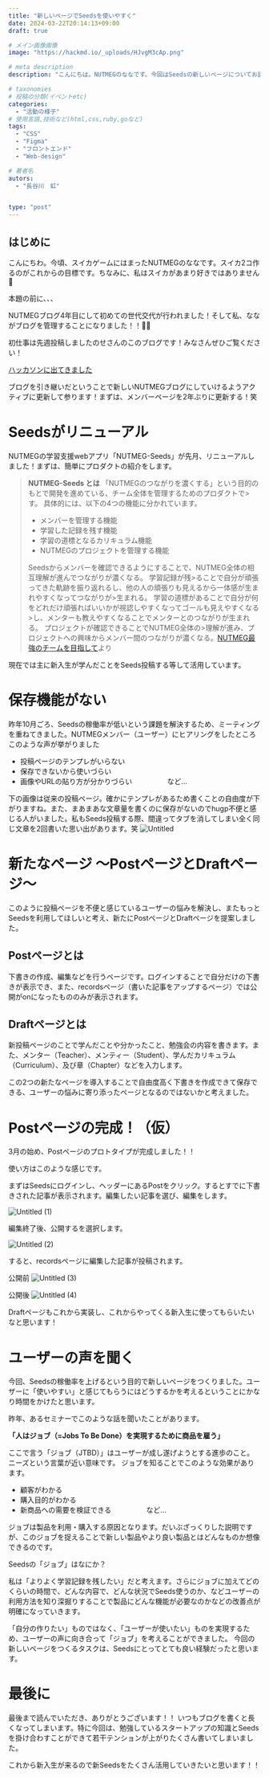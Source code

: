 ```yaml
---
title: "新しいページでSeedsを使いやすく"
date: 2024-03-22T20:14:13+09:00
draft: true

# メイン画像画像
image: "https://hackmd.io/_uploads/HJvgM3cAp.png"

# meta description
description: "こんにちは。NUTMEGのななです。今回はSeedsの新しいページについてお話したいと思います。"

# taxonomies
# 投稿の分類(イベントetc)
categories:
  - "活動の様子"
# 使用言語,技術など(html,css,ruby,goなど)
tags:
  - "CSS"
  - "Figma"
  - "フロントエンド"
  - "Web-design"

# 著者名
autors:
  - "長谷川　虹"


type: "post"
---
```

## はじめに

こんにちわ。今頃、スイカゲームにはまったNUTMEGのななです。スイカ2コ作るのがこれからの目標です。ちなみに、私はスイカがあまり好きではありません🍉

本題の前に、、、

NUTMEGブログ4年目にして初めての世代交代が行われました！そして私、なながブログを管理することになりました！！🎉🎉

初仕事は先週投稿しましたのせさんのこのブログです！みなさんぜひご覧ください！

[ハッカソンに出てきました](https://blog.nutmeg.cloud/blog/post-20240315/)

ブログを引き継いだということで新しいNUTMEGブログにしていけるようアクティブに更新して参ります！まずは、メンバーページを2年ぶりに更新する！笑

# Seedsがリニューアル

NUTMEGの学習支援webアプリ「NUTMEG-Seeds」が先月、リニューアルしました！まずは、簡単にプロダクトの紹介をします。

> **NUTMEG-Seeds とは**
>「NUTMEGのつながりを濃くする」という目的のもとで開発を進めている、チーム全体を管理するためのプロダクトで>す。 具体的には、以下の4つの機能に分かれています。
>
>- メンバーを管理する機能
>- 学習した記録を残す機能
>- 学習の道標となるカリキュラム機能
>- NUTMEGのプロジェクトを管理する機能
>
>Seedsからメンバーを確認できるようにすることで、NUTMEG全体の相互理解が進んでつながりが濃くなる。 学習記録が残>ることで自分が頑張ってきた軌跡を振り返れるし、他の人の頑張りも見えるから一体感が生まれやすくなってつながりが>生まれる。 学習の道標があることで自分が何をどれだけ頑張ればいいかが視認しやすくなってゴールも見えやすくなる>し、メンターも教えやすくなることでメンターとのつながりが生まれる。 プロジェクトが確認できることでNUTMEG全体の>理解が進み、プロジェクトへの興味からメンバー間のつながりが濃くなる。[NUTMEG最強のチームを目指して](https://>blog.nutmeg.cloud/blog/post-20230413/)より
>

現在では主に新入生が学んだことをSeeds投稿する等して活用しています。

# 保存機能がない

昨年10月ごろ、Seedsの稼働率が低いという課題を解決するため、ミーティングを重ねてきました。NUTMEGメンバー（ユーザー）にヒアリングをしたところこのような声が挙がりました

- 投稿ページのテンプレがいらない
- 保存できないから使いづらい
- 画像やURLの貼り方が分かりづらい　　　　　など…

下の画像は従来の投稿ページ。確かにテンプレがあるため書くことの自由度が下がりますね。また、まあまあな文章量を書くのに保存がないのでhugp不便と感じる人がいました。私もSeeds投稿する際、間違ってタブを消してしまい全く同じ文章を2回書いた思い出があります。笑
![Untitled](https://hackmd.io/_uploads/Sk05mncR6.png)

# 新たなページ ～PostページとDraftページ～

このように投稿ページを不便と感じているユーザーの悩みを解決し、またもっとSeedsを利用してほしいと考え、新たにPostページとDraftページを提案しました。

## Postページとは

下書きの作成、編集などを行うページです。ログインすることで自分だけの下書きが表示でき、また、recordsページ（書いた記事をアップするページ）では公開がonになったもののみが表示されます。

## Draftページとは

新投稿ページのことで学んだことや分かったこと、勉強会の内容を書きます。また、メンター（Teacher）、メンティー（Student）、学んだカリキュラム（Curriculum）、及び章（Chapter）などを入力します。

この2つの新たなページを導入することで自由度高く下書きを作成できて保存できる、ユーザーの悩みに寄り添ったページとなるのではないかと考えました。

# Postページの完成！（仮）

3月の始め、Postページのプロトタイプが完成しました！！

使い方はこのような感じです。

まずはSeedsにログインし、ヘッダーにあるPostをクリック。するとすでに下書きされた記事が表示されます。編集したい記事を選び、編集をします。

![Untitled (1)](https://hackmd.io/_uploads/SyabNh5A6.png)

編集終了後、公開するを選択します。

![Untitled (2)](https://hackmd.io/_uploads/H1sf425Ap.png)

すると、recordsページに編集した記事が投稿されます。

公開前
![Untitled (3)](https://hackmd.io/_uploads/HJ974n9RT.png)

公開後
![Untitled (4)](https://hackmd.io/_uploads/rkaE43q0a.png)

Draftページもこれから実装し、これからやってくる新入生に使ってもらいたいなと思います！

# ユーザーの声を聞く

今回、Seedsの稼働率を上げるという目的で新しいページをつくりました。ユーザーに「使いやすい」と感じてもらうにはどうするかを考えるということにかなり時間をかけたと思います。

昨年、あるセミナーでこのような話を聞いたことがあります。

**「人はジョブ（=Jobs To Be Done）を実現するために商品を雇う」**

ここで言う「ジョブ（JTBD）」はユーザーが成し遂げようとする進歩のこと。ニーズという言葉が近い意味です。
ジョブを知ることでこのような効果があります。

- 顧客がわかる
- 購入目的がわかる
- 新商品への需要を検証できる　　　　　など…

ジョブは製品を利用・購入する原因となります。だいぶざっくりした説明ですが、このジョブを捉えることで新しい製品やより良い製品とはどんなものか想像できるのです。

Seedsの「ジョブ」はなにか？

私は「よりよく学習記録を残したい」だと考えます。さらにジョブに加えてどのくらいの時間で、どんな内容で、どんな状況でSeeds使うのか、などユーザーの利用方法を知り深掘りすることで製品にどんな機能が必要なのかなどの改善点が明確になっていきます。

「自分の作りたい」ものではなく、「ユーザーが使いたい」ものを実現するため、ユーザーの声に向き合って「ジョブ」を考えることができました。
今回の新しいページをつくるタスクは、Seedsにとってとても良い経験だったと思います。

# 最後に

最後まで読んでいただき、ありがとうございます！！
いつもブログを書くと長くなってしまいます。特に今回は、勉強しているスタートアップの知識とSeedsを掛け合わすことができて若干テンションが上がりたくさん書いてしまいました。

これから新入生が来るので新Seedsをたくさん活用していきたいと思います！！

